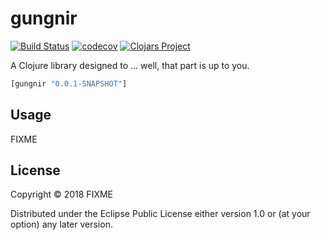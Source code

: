 # gungnir
[![Build Status](https://travis-ci.org/kwrooijen/gungnir.svg?branch=master)](https://travis-ci.org/kwrooijen/gungnir)
[![codecov](https://codecov.io/gh/kwrooijen/gungnir/branch/master/graph/badge.svg)](https://codecov.io/gh/kwrooijen/gungnir)
[![Clojars Project](https://img.shields.io/clojars/v/gungnir.svg)](https://clojars.org/gungnir)

A Clojure library designed to ... well, that part is up to you.

```clj
[gungnir "0.0.1-SNAPSHOT"]
```

## Usage

FIXME

## License

Copyright © 2018 FIXME

Distributed under the Eclipse Public License either version 1.0 or (at
your option) any later version.
